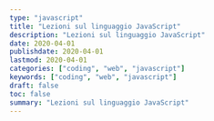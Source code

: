 ```yaml
---
type: "javascript"
title: "Lezioni sul linguaggio JavaScript"
description: "Lezioni sul linguaggio JavaScript"
date: 2020-04-01
publishdate: 2020-04-01
lastmod: 2020-04-01
categories: ["coding", "web", "javascript"]
keywords: ["coding", "web", "javascript"]
draft: false
toc: false
summary: "Lezioni sul linguaggio JavaScript"
---
```

